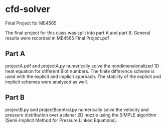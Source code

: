 # cfd-solver
Final Project for ME4565

The final project for this class was split into part A and part B. General results were recorded in ME4565 Final Project.pdf

<h2>Part A</h2>
projectA.pdf and projectA.py numerically solve the nondimensionalized 1D heat equation for different Biot numbers. The finite difference scheme is used with the explicit and implicit approach. The stability of the explicit and implicit schemes were analyzed as well.

<h2>Part B</h2>
projectB.py and projectBcentral.py numerically solve the velocity and pressure distribution over a planar 2D nozzle using the SIMPLE algorithm (Semi-Implicit Method for Pressure Linked Equations). 



